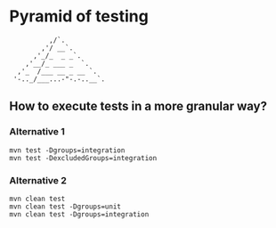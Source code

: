 # Pyramid of testing

```
          ,/`.
        ,'/ __`.
      ,'_/_  _ _`.
    ,'__/_ ___ _  `.
  ,'_  /___ __ _ __ `.
 '-.._/___...-"-.-..__`.

```

## How to execute tests in a more granular way?

### Alternative 1

```
mvn test -Dgroups=integration
mvn test -DexcludedGroups=integration

```

### Alternative 2

```
mvn clean test
mvn clean test -Dgroups=unit
mvn clean test -Dgroups=integration
```